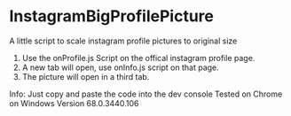 # InstagramBigProfilePicture
A little script to scale instagram profile pictures to original size

1. Use the onProfile.js Script on the offical instagram profile page.
2. A new tab will open, use onInfo.js script on that page.
3. The picture will open in a third tab.

Info: Just copy and paste the code into the dev console
Tested on Chrome on Windows	Version 68.0.3440.106

